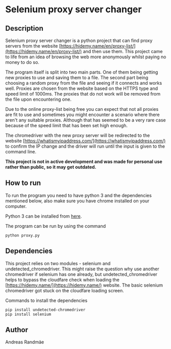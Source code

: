 # Selenium proxy server changer

## Description

Selenium proxy server changer is a python project that can find proxy servers from the website [https://hidemy.name/en/proxy-list/](https://hidemy.name/en/proxy-list/) and then use them. This project came to life from an idea of browsing the web more anonymously whilst paying no money to do so. 

The program itself is split into two main parts. One of them being getting new proxies to use and saving them to a file. The second part being choosing a random proxy from the file and seeing if it connects and works well. Proxies are chosen from the website based on the HTTPS type and speed limit of 1000ms. The proxies that do not work will be removed from the file upon encountering one.

Due to the online proxy-list being free you can expect that not all proxies are fit to use and sometimes you might encounter a scenario where there aren't any suitable proxies. Although that has seemed to be a very rare case because of the speed limit that has been set high enough.

The chromedriver with the new proxy server will be redirected to the website [https://whatismyipaddress.com/](https://whatismyipaddress.com/) to confirm the IP change and the driver will run until the input is given to the command line.

**This project is not in active development and was made for personal use rather than public, so it may get outdated.**

## How to run

To run the program you need to have python 3 and the dependencies mentioned below, also make sure you have chrome installed on your computer.

Python 3 can be installed from [here](https://www.python.org/downloads/).

The program can be run by using the command
```
python proxy.py
```

## Dependencies

This project relies on two modules - selenium and undetected_chromedriver.
This might raise the question why use another chromedriver if selenium has one already, but undetected_chromedriver helps to bypass the cloudfare check when loading the [https://hidemy.name/](https://hidemy.name/) website. The basic selenium chromedriver got stuck on the cloudfare loading screen.

Commands to install the dependencies
```
pip install undetected-chromedriver
pip install selenium
```

## Author

Andreas Randmäe
